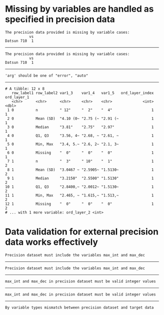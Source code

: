 # Missing by variables are handled as specified in precision data

    The precision data provided is missing by variable cases:
               vs
    Datsun 710  1

---

    The precision data provided is missing by variable cases:
               vs
    Datsun 710  1

---

    'arg' should be one of "error", "auto"

---

    # A tibble: 12 x 8
       row_label1 row_label2 var1_3    var1_4   var1_5   ord_layer_index ord_layer_1
       <chr>      <chr>      <chr>     <chr>    <chr>              <int>       <dbl>
     1 0          n          " 12"     "  2"    "  4"                  1           1
     2 0          Mean (SD)  "4.10 (0~ "2.75 (~ "2.91 (~               1           1
     3 0          Median     "3.81"    "2.75"   "2.97"                 1           1
     4 0          Q1, Q3     "3.56, 4~ "2.68, ~ "2.61, ~               1           1
     5 0          Min, Max   "3.4, 5.~ "2.6, 2~ "2.1, 3~               1           1
     6 0          Missing    "  0"     "  0"    "  0"                  1           1
     7 1          n          "  3"     " 10"    "  1"                  1           2
     8 1          Mean (SD)  "3.0467 ~ "2.5905~ "1.5130~               1           2
     9 1          Median     "3.2150"  "2.5500" "1.5130"               1           2
    10 1          Q1, Q3     "2.8400,~ "2.0012~ "1.5130~               1           2
    11 1          Min, Max   "2.465, ~ "1.615,~ "1.513,~               1           2
    12 1          Missing    "  0"     "  0"    "  0"                  1           2
    # ... with 1 more variable: ord_layer_2 <int>

# Data validation for external precision data works effectively

    Precision dataset must include the variables max_int and max_dec

---

    Precision dataset must include the variables max_int and max_dec

---

    max_int and max_dec in precision dataset must be valid integer values

---

    max_int and max_dec in precision dataset must be valid integer values

---

    By variable types mismatch between precision dataset and target data

